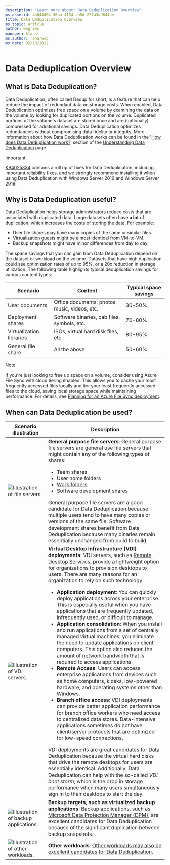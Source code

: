 ```yaml
---
description: "Learn more about: Data Deduplication Overview"
ms.assetid: 4b844404-36ba-4154-aa5d-237a3dd644be
title: Data Deduplication Overview
ms.topic: article
author: wmgries
manager: klaasl
ms.author: roharwoo
ms.date: 02/18/2022
---
```

# Data Deduplication Overview

>

## <a name="what-is-dedup"></a>What is Data Deduplication?

Data Deduplication, often called Dedup for short, is a feature that can help reduce the impact of redundant data on storage costs. When enabled, Data Deduplication optimizes free space on a volume by examining the data on the volume by looking for duplicated portions on the volume. Duplicated portions of the volume's dataset are stored once and are (optionally) compressed for additional savings. Data Deduplication optimizes redundancies without compromising data fidelity or integrity. More information about how Data Deduplication works can be found in the '[How does Data Deduplication work?](understand.md#how-does-dedup-work)' section of the [Understanding Data Deduplication](understand.md) page.

> [!Important]
> [KB4025334](https://support.microsoft.com/kb/4025334) contains a roll up of fixes for Data Deduplication, including important reliability fixes, and we strongly recommend installing it when using Data Deduplication with Windows Server 2016 and Windows Server 2019.

## <a name="why-is-dedup-useful"></a>Why is Data Deduplication useful?

Data Deduplication helps storage administrators reduce costs that are associated with duplicated data. Large datasets often have **a lot** of duplication, which increases the costs of storing the data. For example:

- User file shares may have many copies of the same or similar files.
- Virtualization guests might be almost identical from VM-to-VM.
- Backup snapshots might have minor differences from day to day.

The space savings that you can gain from Data Deduplication depend on the dataset or workload on the volume. Datasets that have high duplication could see optimization rates of up to 95%, or a 20x reduction in storage utilization. The following table highlights typical deduplication savings for various content types:

| Scenario       | Content                                        | Typical space savings |
|----------------|------------------------------------------------|-----------------------|
| User documents | Office documents, photos, music, videos, etc.  | 30-50%                |
| Deployment shares | Software binaries, cab files, symbols, etc. | 70-80%                |
| Virtualization libraries | ISOs, virtual hard disk files, etc.  | 80-95%                |
| General file share | All the above                           | 50-60%                |

> [!NOTE]
> If you're just looking to free up space on a volume, consider using Azure File Sync with cloud tiering enabled. This allows you to cache your most frequently accessed files locally and tier your least frequently accessed files to the cloud, saving local storage space while maintaining performance. For details, see [Planning for an Azure File Sync deployment](/azure/storage/files/storage-sync-files-planning).

## <a name ="when-can-dedup-be-use"></a>When can Data Deduplication be used?

| Scenario illustration    | Description |
|---------------- | -----------------------------------------------|
| ![Illustration of file servers.](media/overview-clustered-gpfs.png) | **General purpose file servers**: General purpose file servers are general use file servers that might contain any of the following types of shares: <ul><li>Team shares</li><li>User home folders</li><li>[Work folders](/previous-versions/windows/it-pro/windows-server-2012-R2-and-2012/dn265974(v=ws.11))</li><li>Software development shares</li></ul>General purpose file servers are a good candidate for Data Deduplication because multiple users tend to have many copies or versions of the same file. Software development shares benefit from Data Deduplication because many binaries remain essentially unchanged from build to build.  |
| ![Illustration of VDI servers.](media/overview-vdi.png)            | **Virtual Desktop Infrastructure (VDI) deployments**: VDI servers, such as [Remote Desktop Services](/previous-versions/windows/it-pro/windows-server-2008-R2-and-2008/cc725560(v=ws.11)), provide a lightweight option for organizations to provision desktops to users. There are many reasons for an organization to rely on such technology: <ul><li>**Application deployment**: You can quickly deploy applications across your enterprise. This is especially useful when you have applications that are frequently updated, infrequently used, or difficult to manage.</li><li>**Application consolidation**: When you install and run applications from a set of centrally managed virtual machines, you eliminate the need to update applications on client computers. This option also reduces the amount of network bandwidth that is required to access applications.</li><li>**Remote Access**: Users can access enterprise applications from devices such as home computers, kiosks, low-powered hardware, and operating systems other than Windows.</li><li>**Branch office access**: VDI deployments can provide better application performance for branch office workers who need access to centralized data stores. Data-intensive applications sometimes do not have client/server protocols that are optimized for low-speed connections.</li></ul> VDI deployments are great candidates for Data Deduplication because the virtual hard disks that drive the remote desktops for users are essentially identical. Additionally, Data Deduplication can help with the so-called *VDI boot storm*, which is the drop in storage performance when many users simultaneously sign in to their desktops to start the day.     |
| ![Illustration of backup applications.](media/overview-backup.png) | **Backup targets, such as virtualized backup applications**: Backup applications, such as [Microsoft Data Protection Manager (DPM)](/previous-versions/system-center/system-center-2012-R2/hh758173(v=sc.12)), are excellent candidates for Data Deduplication because of the significant duplication between backup snapshots.   |
| ![Illustration of other workloads.](media/overview-other.png)      | **Other workloads**: [Other workloads may also be excellent candidates for Data Deduplication](install-enable.md#enable-dedup-candidate-workloads).     |

